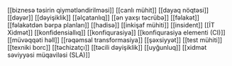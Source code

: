 [[biznesə təsirin qiymətləndirilməsi]]
[[canlı mühit]]
[[dayaq nöqtəsi]]
[[dəyər]]
[[dəyişiklik]]
[[əlçatanlıq]]
[[ən yaxşı təcrübə]]
[[fəlakət]]
[[fəlakətdən bərpa planları]]
[[hadisə]]
[[inkişaf mühiti]]
[[insident]]
[[İT Xidmət]]
[[konfidensiallıq]]
[[konfiqurasiya]]
[[konfiqurasiya elementi (CI)]]
[[müvəqqəti həll]]
[[rəqəmsal transformasiya]]
[[şəxsiyyət]]
[[test mühiti]]
[[texniki borc]]
[[təchizatçı]]
[[təcili dəyişiklik]]
[[uyğunluq]]
[[xidmət səviyyəsi müqaviləsi (SLA)]]